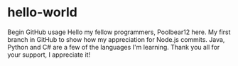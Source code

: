 # hello-world
Begin GitHub usage
Hello my fellow programmers, Poolbear12 here.
My first branch in GitHub to show how my appreciation for Node.js commits.
Java, Python and C# are a few of the languages I'm learning. 
Thank you all for your support, I appreciate it!

